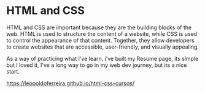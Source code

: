 # HTML and CSS

HTML and CSS are important because they are the building blocks of the web. HTML is used to structure the content of a website, while CSS is used to control the appearance of that content. Together, they allow developers to create websites that are accessible, user-friendly, and visually appealing.

As a way of practicing what I've learn, i've built my Resume page, its simple but I loved it, I've a long way to go in my web dev journey, but its a nice start.

https://leopoldoferreira.github.io/html-css-cursos/
